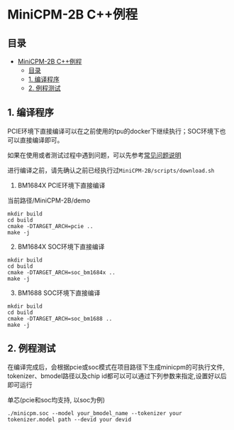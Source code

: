 # MiniCPM-2B C++例程

## 目录
- [MiniCPM-2B C++例程](#MiniCPM-2B-C++例程)
  - [目录](#目录)
  - [1. 编译程序](#1-编译程序)
  - [2. 例程测试](#2-例程测试)

## 1. 编译程序

PCIE环境下直接编译可以在之前使用的tpu的docker下继续执行；SOC环境下也可以直接编译即可。

如果在使用或者测试过程中遇到问题，可以先参考[常见问题说明](../docs/FAQ.md)

进行编译之前，请先确认之前已经执行过`MiniCPM-2B/scripts/download.sh`

1. BM1684X PCIE环境下直接编译

当前路径/MiniCPM-2B/demo

```shell
mkdir build
cd build
cmake -DTARGET_ARCH=pcie ..
make -j
```

2. BM1684X SOC环境下直接编译

```shell
mkdir build
cd build
cmake -DTARGET_ARCH=soc_bm1684x ..
make -j
```

3. BM1688 SOC环境下直接编译

```shell
mkdir build
cd build
cmake -DTARGET_ARCH=soc_bm1688 ..
make -j
```

## 2. 例程测试

在编译完成后，会根据pcie或soc模式在项目路径下生成minicpm的可执行文件, tokenizer、bmodel路径以及chip id都可以可以通过下列参数来指定,设置好以后即可运行

单芯(pcie和soc均支持, 以soc为例)

```shell
./minicpm.soc --model your_bmodel_name --tokenizer your tokenizer.model path --devid your devid
```